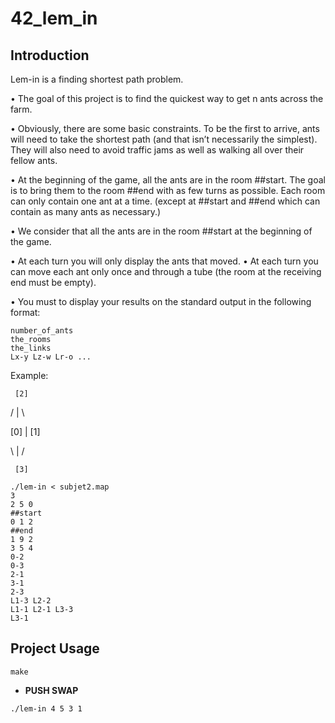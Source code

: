 # 42_lem_in

## Introduction
Lem-in is a finding shortest path problem.

• The goal of this project is to find the quickest way to get n ants across the farm.

• Obviously, there are some basic constraints. To be the first to arrive, ants will need
to take the shortest path (and that isn’t necessarily the simplest). They will also
need to avoid traffic jams as well as walking all over their fellow ants.

• At the beginning of the game, all the ants are in the room ##start. The goal is
to bring them to the room ##end with as few turns as possible. Each room can
only contain one ant at a time. (except at ##start and ##end which can contain
as many ants as necessary.)

• We consider that all the ants are in the room ##start at the beginning of the game.

• At each turn you will only display the ants that moved.
• At each turn you can move each ant only once and through a tube (the room at
the receiving end must be empty).

• You must to display your results on the standard output in the following format:
```
number_of_ants
the_rooms
the_links
Lx-y Lz-w Lr-o ...
```

Example:

     [2]

   /  |  \

[0]   |   [1]

   \  |  /

     [3]

```
./lem-in < subjet2.map
3
2 5 0
##start
0 1 2
##end
1 9 2
3 5 4
0-2
0-3
2-1
3-1
2-3
L1-3 L2-2
L1-1 L2-1 L3-3
L3-1 
```
## Project Usage
```
make
```
+ **PUSH SWAP**
```
./lem-in 4 5 3 1
```
